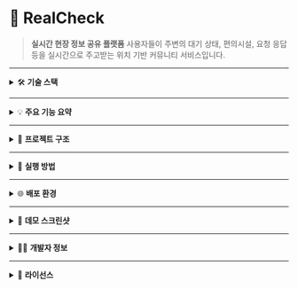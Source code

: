 # 📍 RealCheck

> **실시간 현장 정보 공유 플랫폼**
> 사용자들이 주변의 대기 상태, 편의시설, 요청 응답 등을 실시간으로 주고받는 위치 기반 커뮤니티 서비스입니다.

---

<details>
<summary>🛠️ <strong>기술 스택</strong></summary>

| 구분           | 기술                                               |
| ------------ | ------------------------------------------------ |
| **Backend**  | Java 17, Spring Boot 3.4.4, Spring Security, JPA |
| **Frontend** | JSP, jQuery, JavaScript, Bootstrap 5, CSS        |
| **Database** | MySQL 8, Redis (세션/캐시)                           |
| **Infra**    | AWS EC2, RDS, Nginx, Certbot (HTTPS)             |
| **API**      | RESTful API, Naver Maps API                      |
| **Others**   | GitHub, Maven, Linux shell 배포                    |

</details>

---

<details>
<summary>💡 <strong>주요 기능 요약</strong></summary>

### 👤 사용자 기능

* 회원가입 / 로그인 (세션 기반)
* 마이페이지 (활동 로그, 포인트 이력, 장소 관리)
* 요청 등록 및 응답 작성, 채택
* 자발 공유(FREE\_SHARE) 및 조회수 기반 포인트 지급
* 장소 등록, 승인 대기/반려/수정
* 포인트 충전/사용/환전 요청
* 신고 기능 (자동 블라인드 처리)

### 🗺️ 지도 기능

* 현재 위치 기반 요청/공유글 지도 보기
* 반경 3km 내 공식 장소별 커뮤니티 페이지
* 장소별 응답 묶음 및 질문 더보기 기능

### 🛡️ 관리자 기능

* 사용자, 요청, 공유글, 신고, 장소 전체 관리
* 통계 조회: 월별 사용자/요청/응답/신고/포인트
* 관리자 활동 로그(AdminActionLog)
* FREE\_SHARE 블라인드 및 포인트 환급/재발급

</details>

---

<details>
<summary>📁 <strong>프로젝트 구조</strong></summary>

```
realcheck/
└── src/
    └── main/
        ├── java/com/realcheck/
        │   ├── admin/
        │   ├── common/
        │   ├── config/
        │   ├── deletionlog/
        │   ├── file/
        │   ├── naver/
        │   ├── page/
        │   ├── place/
        │   ├── point/
        │   ├── report/
        │   ├── request/
        │   ├── scheduler/
        │   ├── status/
        │   ├── user/
        │   └── util/
        ├── resources/
        │   ├── static/
        │   │   ├── css/
        │   │   └── js/
        │   └── templates/
        └── webapp/WEB_INF/views (jsp)
            ├── admin/
            ├── common/
            ├── map/
            ├── place/
            ├── point/
            ├── request/
            ├── stauts/
            └── user/
```

</details>

---

<details>
<summary>🚀 <strong>실행 방법</strong></summary>

```bash
# 1. 의존성 설치
./mvnw clean install

# 2. 빌드
./mvnw package

# 3. 실행 (EC2 등 서버 환경에서)
java -jar target/realcheck-0.0.1-SNAPSHOT.jar
```

</details>

---

<details>
<summary>🌐 <strong>배포 환경</strong></summary>

* HTTPS 지원: [https://real-check.store](https://real-check.store)
* Nginx reverse proxy + Certbot SSL
* EC2 + RDS(MySQL) + Redis 구성

</details>

---

<details>
<summary>📸 <strong>데모 스크린샷</strong></summary>

<details>
<summary>👤 메인페이지</summary>

<h6>메인화면<h6>

> `/static/images/index.png`
> `/static/images/demo_user_mypage.png`

</details>

<details>
<summary>👤 사용자 기능</summary>

> 예: `/static/images/demo_user_register.png`
> 예: `/static/images/demo_user_mypage.png`

</details>

<details>
<summary>📨 요청 기능</summary>

> 예: `/static/images/demo_request_create.png`
> 예: `/static/images/demo_request_list.png`

</details>

<details>
<summary>💬 답변 기능</summary>

> 예: `/static/images/demo_answer_write.png`
> 예: `/static/images/demo_answer_selected.png`

</details>

<details>
<summary>📍 장소 기능</summary>

> 예: `/static/images/demo_place_register.png`
> 예: `/static/images/demo_place_edit.png`

</details>

<details>
<summary>🛡️ 관리자 기능</summary>

> 예: `/static/images/demo_admin_dashboard.png`
> 예: `/static/images/demo_admin_users.png`

</details>

</details>

---

<details>
<summary>🙋‍♂️ <strong>개발자 정보</strong></summary>

| 이름  | 역할                       | GitHub                                                 |
| --- | ------------------------ | ------------------------------------------------------ |
| 안제호 | 전체 개발 (기획, 백엔드, 프론트, 배포) | [https://github.com/JELKOV](https://github.com/JELKOV) |

</details>

---

<details>
<summary>📄 <strong>라이선스</strong></summary>

> 본 프로젝트는 포트폴리오용으로 제작되었으며, 상업적 사용을 금합니다.

</details>
